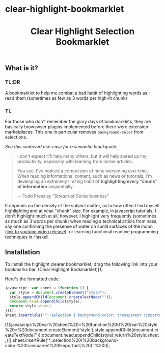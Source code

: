 # clear-highlight-bookmarklet


<header>

# Clear Highlight Selection Bookmarklet

</header>

<main>

<section>

## What is it?
### TL;DR
A bookmarklet to help me combat a bad habit of highlighting words as I read them (sometimes as few as 3 words per high-lit chunk)

### TL
For those who don't remember the glory days of bookmarklets, they are basically browswser plugins implemented before there were extension marketplaces. This one in particular removes `background-color` from selections.

_See this contrived use-case for a semantic blockquote:_

> I don't expect it'll help many others, but it will help speed up my productivity, especially with learning from online articles.
> 
> You see, I've noticed a compulsion of mine worsening over time. When reading informational content, such as news or turorials, I'm developing an extremely limiting habit of **highlighting every "chunk" of information** sequentially.
> 
> <footer>-- Todd Pressley <cite>"Stream of Consciousness"</cite></footer>

It depends on the density of the subject matter, as to how often I find myself highlighting and at what "chunk" size. For example, in javascript tutorials, I don't highlight much at all; however, I highlight very frequently (sometimes as much as 3 words per chunk) when reading a technical article from nasa, say one confirming the presense of water on sunlit surfaces of the moon ([link to youtube video release](https://www.youtube.com/watch?v=pXbuElvuY7Q)), or learning functional reactive programming techniques in Haskell.

</section>

<section>

## Installation

To install the highlight clearer bookmarklet, drag the following link into your bookmarks bar.
(Clear Highlight Bookmarklet)[1]

Here's the formatted code: 

```js
javascript: var sheet = (function () {
  var style = document.createElement("style");
  style.appendChild(document.createTextNode(""));
  document.head.appendChild(style);
  return style.sheet;
})();
sheet.insertRule("*::selection { background-color: transparent !important; }", 0);
```
</section>
[1]:javascript:%20var%20sheet%20=%20function%20()%20{var%20style%20=%20document.createElement('style');style.appendChild(document.createTextNode(''));document.head.appendChild(style);return%20style.sheet;}();sheet.insertRule('*::selection%20{%20background-color:%20transparent%20!important;%20}',%200);
</main>
